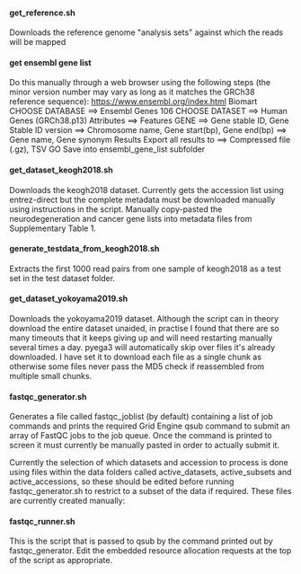 #### get_reference.sh
Downloads the reference genome "analysis sets" against which the reads will be mapped

#### get ensembl gene list
Do this manually through a web browser using the following steps
(the minor version number may vary as long as it matches the GRCh38 reference sequence):
https://www.ensembl.org/index.html
Biomart
CHOOSE DATABASE ==> Ensembl Genes 106
CHOOSE DATASET ==> Human Genes (GRCh38.p13)
Attributes ==> Features
GENE ==> Gene stable ID, Gene Stable ID version
     ==> Chromosome name, Gene start(bp), Gene end(bp)
     ==> Gene name, Gene synonym
Results
Export all results to ==> Compressed file (.gz), TSV
GO
Save into ensembl_gene_list subfolder

#### get_dataset_keogh2018.sh
Downloads the keogh2018 dataset. Currently gets the accession list using entrez-direct but the complete metadata must be downloaded manually using instructions in the script.
Manually copy-pasted the neurodegeneration and cancer gene lists into metadata files from Supplementary Table 1.

#### generate_testdata_from_keogh2018.sh
Extracts the first 1000 read pairs from one sample of keogh2018 as a test set in the test dataset folder.

#### get_dataset_yokoyama2019.sh
Downloads the yokoyama2019 dataset. Although the script can in theory download the entire dataset unaided, in practise I found that there are so many timeouts that it keeps giving up and will need restarting manually several times a day. pyega3 will automatically skip over files it's already downloaded. I have set it to download each file as a single chunk as otherwise some files never pass the MD5 check if reassembled from multiple small chunks.

#### fastqc_generator.sh
Generates a file called fastqc_joblist (by default) containing a list of job commands and prints the required Grid Engine qsub command to submit an array of FastQC jobs to the job queue. Once the command is printed to screen it must currently be manually pasted in order to actually submit it.

Currently the selection of which datasets and accession to process is done using files within the data folders called active_datasets, active_subsets and active_accessions, so these should be edited before running fastqc_generator.sh to restrict to a subset of the data if required. These files are currently created manually:

#### fastqc_runner.sh
This is the script that is passed to qsub by the command printed out by fastqc_generator. Edit the embedded resource allocation requests at the top of the script as appropriate.
